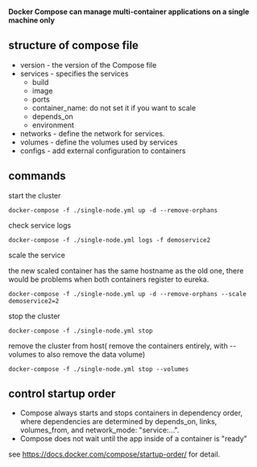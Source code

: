 
**Docker Compose can manage multi-container applications on a single machine only**

## structure of compose file

- version - the version of the Compose file 
- services - specifies the services
  - build
  - image
  - ports
  - container_name: do not set it if you want to scale 
  - depends_on
  - environment
- networks - define the network for services.
- volumes -  define the volumes used by services
- configs - add external configuration to containers

## commands

start the cluster

``` shell
docker-compose -f ./single-node.yml up -d --remove-orphans
```

check service logs

``` shell
docker-compose -f ./single-node.yml logs -f demoservice2 

```

scale the service

the new scaled container has the same hostname as the old one, there would be problems when both containers register to eureka.

``` shell
docker-compose -f ./single-node.yml up -d --remove-orphans --scale demoservice2=2
```

stop the cluster

```
docker-compose -f ./single-node.yml stop
```

remove the cluster from host( remove the containers entirely, with --volumes to also remove the data volume)

```
docker-compose -f ./single-node.yml stop --volumes
```


## control startup order

 - Compose always starts and stops containers in dependency order, where dependencies are determined by depends_on, links, volumes_from, and network_mode: "service:...".
 - Compose does not wait until the app inside of a container is "ready" 

 see https://docs.docker.com/compose/startup-order/ for detail.